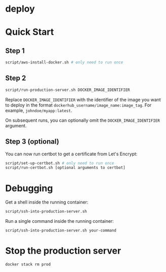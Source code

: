 # deploy

# Quick Start

## Step 1

```bash
script/aws-install-docker.sh # only need to run once
```

## Step 2

```bash
script/run-production-server.sh DOCKER_IMAGE_IDENTIFIER
```
Replace `DOCKER_IMAGE_IDENTIFIER` with the identifier of the image you want to deploy in the format `dockerhub_username/image_name:image_tag`. For example, `johndoe/myapp:latest`.

On subsequent runs, you can optionally omit the `DOCKER_IMAGE_IDENTIFIER` argument.

## Step 3 (optional)

You can now run certbot to get a certificate from Let's Encrypt:

```bash
script/set-up-certbot.sh # only need to run once
script/run-certbot.sh [optional arguments to certbot]
```

# Debugging

Get a shell inside the running container:

```bash
script/ssh-into-production-server.sh
```

Run a single command inside the running container:

```bash
script/ssh-into-production-server.sh your-command
```

# Stop the production server

```bash
docker stack rm prod
```